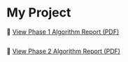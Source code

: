  # My Project
 
📄 [View Phase 1 Algorithm Report (PDF)](./phase-1/phase_1.pdf)

```
```
📄 [View Phase 2 Algorithm Report (PDF)](./phase-2/phase_2.pdf)

```

